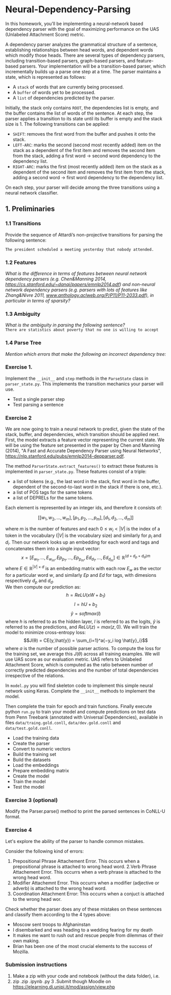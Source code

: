 # Neural-Dependency-Parsing
In this homework, you’ll be implementing a neural-network based dependency parser with the goal of maximizing performance on the UAS (Unlabeled Attachment Score) metric.

A dependency parser analyzes the grammatical structure of a sentence, establishing relationships between head words, and dependent words which modify those heads.
There are several types of dependency parsers, including transition-based parsers, graph-based parsers, and feature-based parsers. Your implementation will be a transition-based parser, which incrementally builds up a parse one step at a time.
The parser maintains a state, which is represented as follows:

- A `stack` of words that are currently being processed.
- A `buffer` of words yet to be processed.
- A `list` of dependencies predicted by the parser.

Initially, the stack only contains `ROOT`, the dependencies list is empty, and the buffer contains the list of words of the sentence. At each step, the parser applies a transition to its state until its buffer is empty and the stack size is 1.
The following transitions can be applied:

- `SHIFT`: removes the first word from the buffer and pushes it onto the stack.
- `LEFT-ARC`: marks the second (second most recently added) item on the stack as a dependent of the first item and removes the second item from the stack, adding a first word → second word dependency to the dependency list.
- `RIGHT-ARC`: marks the first (most recently added) item on the stack as a dependent of the second item and removes the first item from the stack, adding a second word → first word dependency to the dependency list.

On each step, your parser will decide among the three transitions using a neural network classifier.
## 1. Preliminaries
### 1.1 Transitions
Provide the sequence of Attardi’s non-projective transitions for parsing the following sentence:

`The president scheduled a meeting yesterday that nobody attended.`
### 1.2 Features
*What is the difference in terms of features between neural network dependency parsers (e.g. Chen&Manning 2014, https://cs.stanford.edu/~danqi/papers/emnlp2014.pdf) and non-neural network dependency parsers (e.g. parsers with lots of features like Zhang&Nivre 2011, www.anthology.aclweb.org/P/P11/P11-2033.pdf), in particular in terms of sparsity?*
### 1.3 Ambiguity
*What is the ambiguity in parsing the following sentence?*<br/>
`There are statistics about poverty that no one is willing to accept`
### 1.4 Parse Tree
*Mention which errors that make the following an incorrect dependency tree:*

### Exercise 1.
Implement the `__init__` and `step` methods in the `ParseState` class in `parser_state.py`. This implements the transition mechanics your parser will use.
  * Test a single parser step
  * Test parsing a sentence
### Exercise 2
We are now going to train a neural network to predict, given the state of the stack, buffer, and dependencies, which transition should be applied next.<br/>
First, the model extracts a feature vector representing the current state. We will be using the feature set presented in the  paper by  Chen and Manning (2014), "A Fast and Accurate Dependency Parser using Neural Networks", https://nlp.stanford.edu/pubs/emnlp2014-depparser.pdf.

The method `ParserState.extract_features()` to extract these features is  implemented in `parser_state.py`.
These features consist of a triple:
- a list of tokens (e.g., the last word in the stack, first word in the buffer, dependent of the second-to-last word in the stack if there is one, etc.).
- a list of POS tags for the same tokens
- a list of DEPRELs for the same tokens.

Each element is represented by an integer ids, and therefore it consists of:

$$[ [w_1,w_2,...,w_m], [p_1, p_2,...,p_m], [d_1, d_2,..., d_m] ]$$

where $m$ is the number of features and each $0 ≤ w_i < |V|$ is the index of a token in the vocabulary ($|V|$ is the vocabulary size) and similarly for $p_i$ and $d_i$.
Then our network looks up an embedding for each word and tags and concatenates them into a single input vector:
$$x = [E_{w_1},...,E_{w_m},Ep_{p_1},...,Ep_{p_m},Ed_{d_1},...,Ed_{d_m}] ∈ \mathbb{R}^{(d+d_p+d_d)m}$$
where $E ∈ \mathbb{R}^{|V|×d}$ is an embedding matrix with each row $E_w$ as the vector for a particular word $w$, and similarly $Ep$ and $Ed$ for tags, with dimesions respectively $d_p$ and $d_d$.<br/>
We then compute our prediction as:
$$h = ReLU(xW + b_1)$$
$$l = hU + b_2$$
$$\hat{y} = softmax(l)$$
where $h$ is referred to as the hidden layer, $l$ is referred to as the logits, $\hat{y}$ is referred to as the predictions, and $ReLU(z) = max(z, 0)$. We will train the model to minimize cross-entropy loss:
$$J(θ) = CE(y,\hat{y}) = \sum_{i=1}^a{−y_i log \hat{y}_i}$$
where $a$ is the number of possible parser actions.
To compute the loss for the training set, we average this $J(θ)$ across all training examples.
We will use UAS score as our evaluation metric. UAS refers to Unlabeled Attachment Score, which is computed as the ratio between number of correctly predicted dependencies and the number of total dependencies irrespective of the relations.

In `model.py` you will find skeleton code to implement this simple neural network using Keras. Complete the `__init__` methods to implement the model.

Then complete the train for epoch and train functions. Finally execute python `run.py` to train your model and compute predictions on test data from Penn Treebank (annotated with Universal Dependencies), available in files `data/traing.gold.conll`, `data/dev.gold.conll` and `data/test.gold.conll`.

  * Load the training data
  * Create the parser
  * Convert to numeric vectors
  * Build the training set
  * Build the datasets
  * Load the embeddings
  * Prepare embedding matrix
  * Create the model
  * Train the model
  * Test the model
### Exercise 3 (optional)
Modify the Parser.parse() method to print the parsed sentences in CoNLL-U format.
### Exercise 4
Let's explore the ability of the parser to handle common mistakes.

Consider the following kind of errors:

1. Prepositional Phrase Attachement Error. This occurs when a prepositional phrase is attached to wrong head word.
2.Verb Phrase Attachement Error. This occurrs when a verb phrase is attached to the wrong head word.
3. Modifier Attachemnt Error. This occurrs when a modifier (adjective or adverb) is attached to the wrong head word.
4. Coordination Attachment Error: This occurrs when a conjuct is attached to the wrong head wor.

Check whether the parser does any of these mistakes on these sentences and classify them according to the 4 types above:

* Moscow sent troops to Afghaninstan
* I disembarked and was heading to a wedding fearing for my death
* It makes me want to rush out and rescue people from dilemmas of their own making.
* Brian has been one of the most crucial elements to the success of Mozilla.
### Submission instructions
1. Make a zip with your code and notebook (without the data folder), i.e.
2. zip <YourName>.zip .ipynb .py
3 .Submit though Moodle on https://elearning.di.unipi.it/mod/assign/view.php
